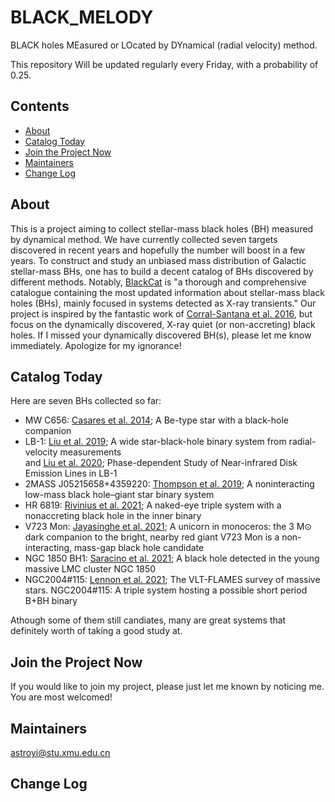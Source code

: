 # BLACK_MELODY
BLACK holes MEasured or LOcated by DYnamical (radial velocity) method.

This repository Will be updated regularly every Friday, with a probability of 0.25.

## Contents
* [About](#About)
* [Catalog Today](#Catalog-Today)
* [Join the Project Now](#Join-the-Project-Now)
* [Maintainers](#Maintainers)
* [Change Log](#Change-Log)

## About
This is a project aiming to collect stellar-mass black holes (BH) measured by dynamical method.
We have currently collected seven targets discovered in recent years 
and hopefully the number will boost in a few years.
To construct and study an unbiased mass distribution of Galactic stellar-mass BHs, 
one has to build a decent catalog of BHs discovered by different methods.
Notably, [BlackCat](https://www.astro.puc.cl/BlackCAT/index.php) is 
"a thorough and comprehensive catalogue containing the most updated information about 
stellar-mass black holes (BHs), mainly focused in systems detected as X-ray transients."
Our project is inspired by the fantastic work of 
[Corral-Santana et al. 2016](https://ui.adsabs.harvard.edu/abs/2016A%26A...587A..61C/abstract),
but focus on the dynamically discovered, X-ray quiet (or non-accreting) black holes.
If I missed your dynamically discovered BH(s), please let me know immediately. Apologize for my ignorance!

## Catalog Today
Here are seven BHs collected so far: 
* MW C656: [Casares et al. 2014](https://ui.adsabs.harvard.edu/abs/2014Natur.505..378C/abstract); A Be-type star with a black-hole companion
* LB-1: [Liu et al. 2019](https://ui.adsabs.harvard.edu/abs/2019Natur.575..618L/abstract); A wide star-black-hole binary system from radial-velocity measurements <br>
  and [Liu et al. 2020](https://ui.adsabs.harvard.edu/abs/2020ApJ...900...42L/abstract); Phase-dependent Study of Near-infrared Disk Emission Lines in LB-1
* 2MASS J05215658+4359220: [Thompson et al. 2019](https://ui.adsabs.harvard.edu/abs/2019Sci...366..637T/abstract); A noninteracting low-mass black hole–giant star binary system
* HR 6819: [Rivinius et al. 2021](https://ui.adsabs.harvard.edu/abs/2020A%26A...637L...3R/abstract); A naked-eye triple system with a nonaccreting black hole in the inner binary
* V723 Mon: [Jayasinghe et al. 2021](https://ui.adsabs.harvard.edu/abs/2021MNRAS.504.2577J/abstract); A unicorn in monoceros: the 3 M⊙ dark companion to the bright, nearby red giant V723 Mon is a non-interacting, mass-gap black hole candidate
* NGC 1850 BH1: [Saracino et al. 2021](https://ui.adsabs.harvard.edu/abs/2021MNRAS.tmp.2924S/abstract); A black hole detected in the young massive LMC cluster NGC 1850
* NGC2004#115: [Lennon et al. 2021](https://ui.adsabs.harvard.edu/abs/2021arXiv211112173L/abstract); The VLT-FLAMES survey of massive stars. NGC2004#115: A triple system hosting a possible short period B+BH binary

Athough some of them still candiates, many are great systems that definitely worth of taking a good study at.

## Join the Project Now

If you would like to join my project, please just let me known by noticing me. You are most welcomed! 

## Maintainers
astroyi@stu.xmu.edu.cn

## Change Log

